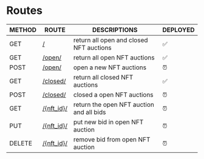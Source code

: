 # Routes

| METHOD | ROUTE | DESCRIPTIONS | DEPLOYED |
|-|-|-|-|
| GET | [/](http://127.0.0.1:8000/) | return all open and closed NFT auctions | ✅ |
| GET | [/open/](http://127.0.0.1:8000/open/) | return all open NFT auctions | ✅  |
| POST | [/open/](http://127.0.0.1:8000/open/) | open a new NFT auctions | ⏰ |
| GET | [/closed/](http://127.0.0.1:8000/closed/) | return all closed NFT auctions | ✅ |
| POST | [/closed/](http://127.0.0.1:8000/closed/) | closed a open NFT auctions | ⏰ |
| GET | [/{nft_id}/](http://127.0.0.1:8000/{nft_id}/) | return the open NFT auction and all bids | ⏰ | 
| PUT | [/{nft_id}/](http://127.0.0.1:8000/{nft_id}/) | put new bid in open NFT auction | ⏰ |
| DELETE | [/{nft_id}/](http://127.0.0.1:8000/{nft_id}/) | remove bid from open NFT auction | ⏰ |
